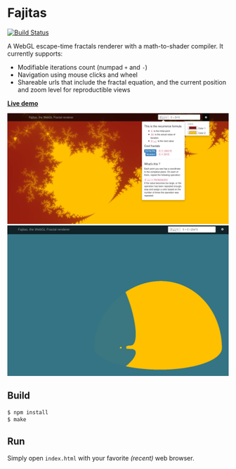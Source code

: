 # Fajitas

[![Build Status](https://travis-ci.org/titouanc/fajitas.svg?branch=master)](https://travis-ci.org/titouanc/fajitas)

A WebGL escape-time fractals renderer with a math-to-shader compiler.
It currently supports:

* Modifiable iterations count (numpad `+` and `-`)
* Navigation using mouse clicks and wheel
* Shareable urls that include the fractal equation, and the current position and zoom level for reproductible views

**[Live demo](http://ititou.be/)**

![screenshot](screenshots/screenshot.png)
![screenshot2](screenshots/screenshot2.png)

## Build

    $ npm install
    $ make

## Run

Simply open `index.html` with your favorite *(recent)* web browser.
